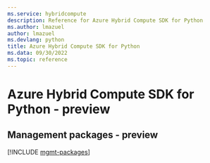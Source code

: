 ```yaml
---
ms.service: hybridcompute
description: Reference for Azure Hybrid Compute SDK for Python
ms.author: lmazuel
author: lmazuel
ms.devlang: python
title: Azure Hybrid Compute SDK for Python
ms.data: 09/30/2022
ms.topic: reference
---
```

# Azure Hybrid Compute SDK for Python - preview

## Management packages - preview
[!INCLUDE [mgmt-packages](hybrid-compute-mgmt-index.md)]
